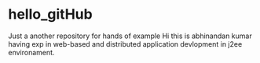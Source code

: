 

# hello_gitHub

Just a another repository for hands of example
Hi this is abhinandan kumar having exp in web-based and distributed application devlopment in j2ee environament.
